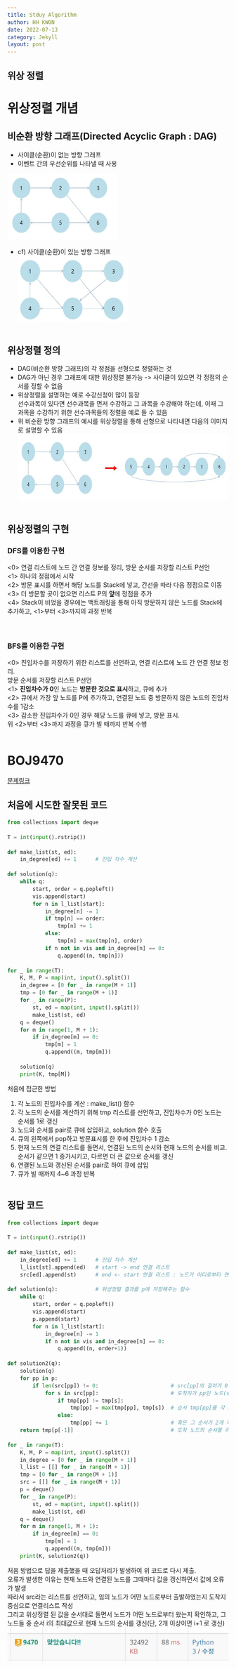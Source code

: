 ```yaml
---
title: Stduy Algorithm
author: HH KWON
date: 2022-07-13
category: Jekyll
layout: post
---
```


위상 정렬
-------------
# 위상정렬 개념

## 비순환 방향 그래프(Directed Acyclic Graph : DAG)
 - 사이클(순환)이 없는 방향 그래프<br>
 - 이벤트 간의 우선순위를 나타낼 때 사용<br>
<img src="../gitbook/images/no_cycle.JPG" width="250" height="150">

 - cf) 사이클(순환)이 있는 방향 그래프<br>
<img src="../gitbook/images/cycle.JPG" width="250" height="150"><br><br>
   
## 위상정렬 정의
 - DAG(비순환 방향 그래프)의 각 정점을 선형으로 정렬하는 것
 - DAG가 아닌 경우 그래프에 대한 위상정렬 불가능 -> 사이클이 있으면 각 정점의 순서를 정할 수 없음
 - 위상정렬을 설명하는 예로 수강신청이 많이 등장<br>  선수과목이 있다면 선수과목을 먼저 수강하고 그 과목을 수강해야 하는데, 이때 그 과목을 수강하기 위한 선수과목들의 정렬을 예로 들 수 있음<br>
 - 위 비순환 방향 그래프의 예시를 위상정렬을 통해 선형으로 나타내면 다음의 이미지로 설명할 수 있음<br>
<img src="../gitbook/images/topological_sort.JPG" width="700" height="150"><br><br>
   
## 위상정렬의 구현
### DFS를 이용한 구현
<0> 연결 리스트에 노드 간 연결 정보를 정리, 방문 순서를 저장할 리스트 P선언<br>
<1> 하나의 정점에서 시작<br>
<2> 방문 표시를 하면서 해당 노드를 Stack에 넣고, 간선을 따라 다음 정점으로 이동<br>
<3> 더 방문할 곳이 없으면 리스트 P의 **앞**에 정점을 추가<br>
<4> Stack이 비었을 경우에는 백트래킹을 통해 아직 방문하지 않은 노드를 Stack에 추가하고, <1>부터 <3>까지의 과정 반복<br><br><br>
### BFS를 이용한 구현
<0> 진입차수를 저장하기 위한 리스트를 선언하고, 연결 리스트에 노드 간 연결 정보 정리.<br>방문 순서를 저장할 리스트 P선언<br>
<1> **진입차수가 0**인 노드는 **방문한 것으로 표시**하고, 큐에 추가<br>
<2> 큐에서 가장 앞 노드를 P에 추가하고, 연결된 노드 중 방문하지 않은 노드의 진입차수를 1감소<br>
<3> 감소한 진입차수가 0인 경우 해당 노드를 큐에 넣고, 방문 표시.<br>위 <2>부터 <3>까지 과정을 큐가 빌 때까지 반복 수행<br><br>

# BOJ9470
[문제링크](https://www.acmicpc.net/problem/9470 "문제 링크")
## 처음에 시도한 잘못된 코드
~~~python
from collections import deque

T = int(input().rstrip())

def make_list(st, ed):
    in_degree[ed] += 1      # 진입 차수 계산

def solution(q):
    while q:
        start, order = q.popleft()
        vis.append(start)
        for n in l_list[start]:
            in_degree[n] -= 1
            if tmp[n] == order:
                tmp[n] += 1
            else:
                tmp[n] = max(tmp[n], order)
            if n not in vis and in_degree[n] == 0:
                q.append((n, tmp[n]))

for _ in range(T):
    K, M, P = map(int, input().split())
    in_degree = [0 for _ in range(M + 1)]
    tmp = [0 for _ in range(M + 1)]
    for _ in range(P):
        st, ed = map(int, input().split())
        make_list(st, ed)
    q = deque()
    for m in range(1, M + 1):
        if in_degree[m] == 0:
            tmp[m] = 1
            q.append((m, tmp[m]))

    solution(q)
    print(K, tmp[M])
~~~
처음에 접근한 방법<br>
1. 각 노드의 진입차수를 계산 : make_list() 함수
2. 각 노드의 순서를 계산하기 위해 tmp 리스트를 선언하고, 진입차수가 0인 노드는 순서롤 1로 갱신
3. 노드와 순서를 pair로 큐에 삽입하고, solution 함수 호출
4. 큐의 왼쪽에서 pop하고 방문표시를 한 후에 진입차수 1 감소
5. 현재 노드의 연결 리스트를 돌면서, 연결된 노드의 순서와 현재 노드의 순서를 비교. 순서가 같으면 1 증가시키고, 다르면 더 큰 값으로 순서를 갱신
6. 연결된 노드와 갱신된 순서를 pair로 하여 큐에 삽입
7. 큐가 빌 때까지 4~6 과정 반복 <br><br>
## 정답 코드
~~~python
from collections import deque

T = int(input().rstrip())

def make_list(st, ed):
    in_degree[ed] += 1      # 진입 차수 계산
    l_list[st].append(ed)   # start -> end 연결 리스트
    src[ed].append(st)      # end <- start 연결 리스트 : 노드가 어디로부터 연결되어있는지 확인하기 위한 리스트

def solution(q):            # 위상정렬 결과를 p에 저장해주는 함수
    while q:
        start, order = q.popleft()
        vis.append(start)
        p.append(start)
        for n in l_list[start]:
            in_degree[n] -= 1
            if n not in vis and in_degree[n] == 0:
                q.append((n, order+1))

def solution2(q):
    solution(q)
    for pp in p:
        if len(src[pp]) != 0:                       # src[pp]의 길이가 0이면 그대로 순서를 1로 둠
            for s in src[pp]:                       # 도착지가 pp인 노드(src[pp]의 원소)를 확인하면서
                if tmp[pp] != tmp[s]:                        
                    tmp[pp] = max(tmp[pp], tmp[s])  # 순서 tmp[pp]를 각 노드의 순서들 중 최댓값으로 갱신하거나      
                else:
                    tmp[pp] += 1                    # 혹은 그 순서가 2개 이상이라면 1을 추가
    return tmp[p[-1]]                               # 도착 노드의 순서를 리턴

for _ in range(T):
    K, M, P = map(int, input().split())
    in_degree = [0 for _ in range(M + 1)]
    l_list = [[] for _ in range(M + 1)]
    tmp = [0 for _ in range(M + 1)]
    src = [[] for _ in range(M + 1)]
    p = deque()
    for _ in range(P):
        st, ed = map(int, input().split())
        make_list(st, ed)
    q = deque()
    for m in range(1, M + 1):
        if in_degree[m] == 0:
            tmp[m] = 1
            q.append((m, tmp[m]))
    print(K, solution2(q))
~~~
처음 방법으로 답을 제출했을 때 오답처리가 발생하여 위 코드로 다시 제출.<br>
오류가 발생한 이유는 현재 노드와 연결된 노드를 그때마다 값을 갱신하면서 값에 오류가 발생<br>
따라서 src라는 리스트를 선언하고, 임의 노드가 어떤 노드로부터 출발하였는지 도착지 중심으로 연결리스트 작성<br>
그리고 위상정렬 된 값을 순서대로 돌면서 노드가 어떤 노드로부터 왔는지 확인하고, 그 노드들 중 순서 i의 최대값으로 현재 노드의 순서를 갱신(단, 2개 이상이면 i+1 로 갱신)<br>
<img src="../gitbook/images/c9470.JPG" width="700" height="80"><br><br>